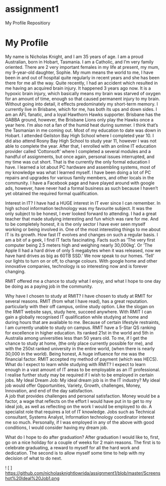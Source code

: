 # assignment1
My Profile Repositiory
<h1> My Profile </h1>

My name is Nicholas Knight, and I am 35 years of age. I am a proud Australian, born in Hobart, Tasmania. I am a Catholic, and I’m very family oriented.  There are 2 very important females in my life at present, my mum, my 9-year-old daughter, Sophie.  My mum means the world to me, I have been in and out of hospital quite regularly in recent years and she has been there for me all the way.
Quite recently, I had an accident which resulted in me having an acquired brain injury. It happened 3 years ago now. It is a hypoxic brain injury, which basically means my brain was starved of oxygen for an amount of time, enough so that caused permanent injury to my brain.  Without going into detail, it effects predominately my short-term memory.
I currently live in Brisbane, which for me, has both its ups and down sides. I am an AFL fanatic, and a loyal Hawthorn Hawks supporter. Brisbane has the GABBA ground, however, the Brisbane Lions only play the Hawks once a year here. I’m also not a fan of the humid heat during summer. I think that’s the Tasmanian in me coming out. 
Most of my education to date was down in Hobart.  I attended Geilston Bay High School where I completed year 10. I did also attend Rosny Bay High School to study year 11, however I was not able to complete the year.  After that, I enrolled with an online IT education provider called ‘Cottonsoft’ where I completed a several modules and a handful of assignments, but once again, personal issues interrupted, and my time was cut short. That is the currently the only formal education I have. I learned a lot about PC hardware and assembling systems, most of my knowledge was what I learned myself. I have been doing a lot of PC repairs and upgrades for various family members, and other locals in the community. I have a Facebook page and have played around with google ads, however, have never had a formal business as such because I haven’t yet obtained the required formal qualification.


Interest in IT?
I have had a HUGE interest in IT ever since I can remember. In high school information technology was my favourite subject. It was the only subject to be honest, I ever looked forward to attending. 
I had a great teacher that made studying interesting and fun which was rare for me.
And to be completely honest, it is the only sector I have ever seen myself working or being involved in. 
One of the most interesting things to me about IT is its growth. How fast IT evolves and changes on such a regular basis.
I am a bit of a geek, I find IT facts fascinating.
Facts such as ‘The very first computer being 2.5 meters high and weighing nearly 30,000kg’.  Or ‘The Apple II had a hard drive of only 5 megabytes when it was released, now we have hard drives as big as 60TB SSD.’ 
We now speak to our homes. ‘Tell’ our lights to turn on or off, to change colours. With google home and other innovative companies, technology is so interesting now and is forever changing.





RMIT offered me a chance to study what I enjoy, and what I hope to one day be doing as a paying job in the community. 

Why have I chosen to study at RMIT?
I have chosen to study at RMIT for several reasons.
RMIT (from what I have read), has a great reputation. particularly with their off campus, online study option. Like the slogan on the RMIT website says, study here, succeed anywhere. With RMIT I can gain a globally recognised IT qualification while studying at home and during hours that are available to me. Because of certain lifestyle restraints, I am currently unable to study on campus.
RMIT have a 5-Star QS ranking for excellence in higher education. Its ranked 21st in the world and 5th in Australia among universities less than 50 years old.
To me, if I get the chance to study at home, (the only place currently possible for me), and with the 250st ranked university in the entire world, (when there is nearly 30,000 in the world).  Being honest, A huge influence for me was the financial factor. RMIT accepted my method of payment (which was HECS). 
What do I expect to learn while studying with RMIT?
I expect to learn enough in a vast amount of IT areas to be employable as an IT professional. I realise further study may be required if I wish to be employed in certain jobs.
My Ideal Dream Job:
My ideal dream job is in the IT industry?
My ideal job would offer Opportunities, Variety, Growth, challenges, Money, Innovation, and end of the day satisfaction.  
A job that provides challenges and personal satisfaction. Money would be a factor, a wage that reflects on the effort I would have put in to get to my ideal job, as well as reflecting on the work I would be employed to do. A specialist role that requires a lot of IT knowledge.
Jobs such as Technical consultant, Systems Analyst, Information technology coordinator interest me so much. Personally, if I was employed in any of the above with good conditions, I would consider having my dream job. 

What do I hope to do after graduation?
After graduation I would like to, first, go on a nice holiday for a couple of weeks for 2 main reasons. The first is to celebrate graduating, a reward to myself for all the hard work and dedication. The second is to allow myself some time to help with my decision of what to do next. 

! [ ] https://github.com/nicholasknightlowrida/assignment1/blob/master/Screenshot%20Ideal%20Job1.png


